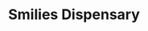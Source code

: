 ---
title: "Smilies Dispensary"
url: /port-jervis/smilies-dispensary/
shop: nutrition supplements
---